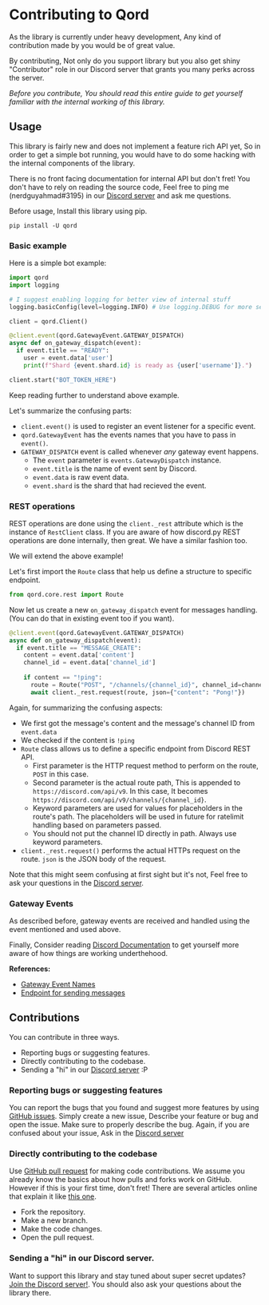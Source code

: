 # Contributing to Qord
As the library is currently under heavy development, Any kind of contribution made by you would be of great value.

By contributing, Not only do you support library but you also get shiny "Contributor" role in our Discord server that grants
you many perks across the server.

*Before you contribute, You should read this entire guide to get yourself familiar with the internal working of this library.*

## Usage
This library is fairly new and does not implement a feature rich API yet, So in order to get a simple bot running, you would have to do some
hacking with the internal components of the library. 

There is no front facing documentation for internal API but don't fret! You don't have to rely on reading the source code, 
Feel free to ping me (nerdguyahmad#3195) in our [Discord server](https://discord.gg/nE9cGtzayA) and ask me questions.

Before usage, Install this library using pip.
```
pip install -U qord
```

### Basic example
Here is a simple bot example:
```py
import qord
import logging

# I suggest enabling logging for better view of internal stuff
logging.basicConfig(level=logging.INFO) # Use logging.DEBUG for more secret stuff

client = qord.Client()

@client.event(qord.GatewayEvent.GATEWAY_DISPATCH)
async def on_gateway_dispatch(event):
  if event.title == "READY":
    user = event.data['user']
    print(f"Shard {event.shard.id} is ready as {user['username']}.")

client.start("BOT_TOKEN_HERE")
```
Keep reading further to understand above example.

Let's summarize the confusing parts:

- `client.event()` is used to register an event listener for a specific event.
- `qord.GatewayEvent` has the events names that you have to pass in `event()`.
- `GATEWAY_DISPATCH` event is called whenever *any* gateway event happens.
  - The `event` parameter is `events.GatewayDispatch` instance.
  - `event.title` is the name of event sent by Discord.
  - `event.data` is raw event data.
  - `event.shard` is the shard that had recieved the event.

### REST operations
REST operations are done using the `client._rest` attribute which is the instance of `RestClient` class. If you are aware of how discord.py REST operations
are done internally, then great. We have a similar fashion too.

We will extend the above example!

Let's first import the `Route` class that help us define a structure to specific endpoint.
```py
from qord.core.rest import Route
```

Now let us create a new `on_gateway_dispatch` event for messages handling. (You can do that in existing event too if you want).
```py
@client.event(qord.GatewayEvent.GATEWAY_DISPATCH)
async def on_gateway_dispatch(event):
  if event.title == "MESSAGE_CREATE":
    content = event.data['content']
    channel_id = event.data['channel_id']
    
    if content == "!ping":
      route = Route("POST", "/channels/{channel_id}", channel_id=channel_id)
      await client._rest.request(route, json={"content": "Pong!"})
```
Again, for summarizing the confusing aspects:

- We first got the message's content and the message's channel ID from `event.data`
- We checked if the content is `!ping`
- `Route` class allows us to define a specific endpoint from Discord REST API.
  - First parameter is the HTTP request method to perform on the route, `POST` in this case.
  - Second parameter is the actual route path, This is appended to `https://discord.com/api/v9`. In this case, It becomes `https://discord.com/api/v9/channels/{channel_id}`.
  - Keyword parameters are used for values for placeholders in the route's path. The placeholders will be used in future for ratelimit handling based on parameters passed.
  - You should not put the channel ID directly in path. Always use keyword parameters.
- `client._rest.request()` performs the actual HTTPs request on the route. `json` is the JSON body of the request.

Note that this might seem confusing at first sight but it's not, Feel free to ask your questions in the [Discord server](https://discord.gg/nE9cGtzayA).

### Gateway Events
As described before, gateway events are received and handled using the event mentioned and used above.

Finally, Consider reading [Discord Documentation](https://discord.dev) to get yourself more aware of how things are working underthehood. 

**References:**

- [Gateway Event Names](https://discord.dev/topics/gateway#commands-and-events)
- [Endpoint for sending messages](https://discord.dev/resources/channel#create-message)

## Contributions
You can contribute in three ways.

- Reporting bugs or suggesting features.
- Directly contributing to the codebase.
- Sending a "hi" in our [Discord server](https://discord.gg/nE9cGtzayA) :P

### Reporting bugs or suggesting features
You can report the bugs that you found and suggest more features by using [GitHub issues](https://github.com/nerdguyahmad/qord/issues). Simply create a new issue, Describe
your feature or bug and open the issue. Make sure to properly describe the bug. Again, if you are confused about your issue, Ask in the [Discord server](https://discord.gg/nE9cGtzayA)

### Directly contributing to the codebase
Use [GitHub pull request](https://github.com/nerdguyahmad/qord/pulls) for making code contributions. We assume you already know the basics about how pulls and forks
work on GitHub. However if this is your first time, don't fret! There are several articles online that explain it like 
[this one](https://www.dataschool.io/how-to-contribute-on-github/).

- Fork the repository.
- Make a new branch.
- Make the code changes.
- Open the pull request.

### Sending a "hi" in our Discord server.
Want to support this library and stay tuned about super secret updates? [Join the Discord server!](https://discord.gg/nE9cGtzayA). You should also ask your questions
about the library there.

